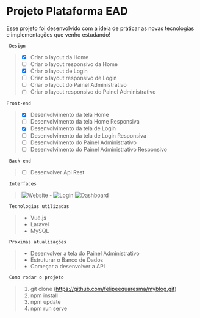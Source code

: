 
# Projeto Plataforma EAD
Esse projeto foi desenvolvido com a ideia de práticar as novas tecnologias e implementações que venho estudando! 


```
 Design
```
> - [x] Criar o layout da Home
> - [ ] Criar o layout responsivo da Home
> - [x] Criar o layout de Login
> - [ ] Criar o layout responsivo de Login
> - [ ] Criar o layout do Painel Administrativo
> - [ ] Criar o layout responsivo do Painel Administrativo
```
Front-end
```
> - [x] Desenvolvimento da tela Home
> - [ ] Desenvolvimento da tela Home Responsiva
> - [x] Desenvolvimento da tela de Login
> - [ ] Desenvolvimento da tela de Login Responsiva
> - [ ] Desenvolvimento do Painel Administrativo
> - [ ] Desenvolvimento do Painel Administrativo Responsivo


```
 Back-end
```
> - [ ]  Desenvolver Api Rest

```
 Interfaces
``` 
> ![Website -](https://user-images.githubusercontent.com/25269099/110667999-9689c700-81a9-11eb-9c6f-5d66471f423e.png)
> ![Login](https://user-images.githubusercontent.com/25269099/110668006-98ec2100-81a9-11eb-8b89-adf84ed3f4a3.png)
> ![Dashboard](https://user-images.githubusercontent.com/25269099/110668011-9a1d4e00-81a9-11eb-9d16-15efc7d5ed04.png)


```
 Tecnologias utilizadas
```
> - Vue.js
> - Laravel
> - MySQL

```
 Próximas atualizações 
```
> - Desenvolver a tela do Painel Administrativo
> - Estruturar o Banco de Dados
> - Começar a desenvolver a API

```
 Como rodar o projeto
```

> 1. git clone (https://github.com/felipeequaresma/myblog.git)
> 2. npm install 
> 3. npm update 
> 4. npm run serve
